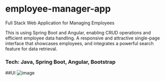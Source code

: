 # employee-manager-app
Full Stack Web Application for Managing Employees

This is using Spring Boot and Angular, enabling CRUD operations and efficient employee data handling.
A responsive and attractive single-page interface that showcases employees, and integrates a powerful search feature for data retrieval.

### Tech: Java, Spring Boot, Angular, Bootstrap

##UI
![image](https://github.com/sahannt98/employee-manager-app/assets/78171983/362b7514-75be-492e-9049-5367bdfc519e)

